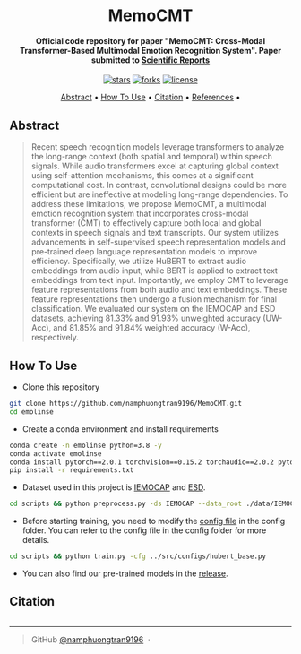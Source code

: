 
<h1 align="center">
  MemoCMT
  <br>
</h1>

<h4 align="center">Official code repository for paper "MemoCMT: Cross-Modal Transformer-Based Multimodal Emotion Recognition System". Paper submitted to <a href="Scientific Reports">Scientific Reports</a> </h4>

<p align="center">
<a href=""><img src="https://img.shields.io/github/stars/namphuongtran9196/memocmt?" alt="stars"></a>
<a href=""><img src="https://img.shields.io/github/forks/namphuongtran9196/memocmt?" alt="forks"></a>
<a href=""><img src="https://img.shields.io/github/license/namphuongtran9196/memocmt?" alt="license"></a>
</p>

<p align="center">
  <a href="#abstract">Abstract</a> •
  <a href="#how-to-use">How To Use</a> •
  <a href="#citation">Citation</a> •
  <a href="#references">References</a> •
</p>

## Abstract
> Recent speech recognition models leverage transformers to analyze the long-range context (both spatial and temporal) within speech signals. While audio transformers excel at capturing global context using self-attention mechanisms, this comes at a significant computational cost. In contrast, convolutional designs could be more efficient but are ineffective at modeling long-range dependencies. To address these limitations, we propose MemoCMT, a multimodal emotion recognition system that incorporates cross-modal transformer (CMT) to effectively capture both local and global contexts in speech signals and text transcripts. Our system utilizes advancements in self-supervised speech representation models and pre-trained deep language representation models to improve efficiency. Specifically, we utilize HuBERT to extract audio embeddings from audio input, while BERT is applied to extract text embeddings from text input. Importantly, we employ CMT to leverage feature representations from both audio and text embeddings. These feature representations then undergo a fusion mechanism for final classification. We evaluated our system on the IEMOCAP and ESD datasets, achieving 81.33% and 91.93% unweighted accuracy (UW-Acc), and 81.85% and 91.84% weighted accuracy (W-Acc), respectively. 

## How To Use
- Clone this repository 
```bash
git clone https://github.com/namphuongtran9196/MemoCMT.git 
cd emolinse
```
- Create a conda environment and install requirements
```bash
conda create -n emolinse python=3.8 -y
conda activate emolinse
conda install pytorch==2.0.1 torchvision==0.15.2 torchaudio==2.0.2 pytorch-cuda=11.8 -c pytorch -c nvidia
pip install -r requirements.txt
```

- Dataset used in this project is [IEMOCAP](https://sail.usc.edu/iemocap/iemocap_release.htm) and [ESD](https://hltsingapore.github.io/ESD/). 

```bash
cd scripts && python preprocess.py -ds IEMOCAP --data_root ./data/IEMOCAP_full_release
```

- Before starting training, you need to modify the [config file](./src/configs/base.py) in the config folder. You can refer to the config file in the config folder for more details.

```bash
cd scripts && python train.py -cfg ../src/configs/hubert_base.py
```

- You can also find our pre-trained models in the [release](https://github.com/namphuongtran9196/emolinse/releases).

## Citation
```bibtex

```
---

> GitHub [@namphuongtran9196](https://github.com/namphuongtran9196) &nbsp;&middot;&nbsp;
